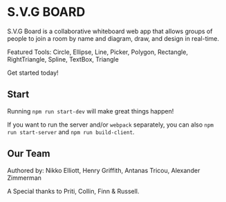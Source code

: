 # S.V.G BOARD

S.V.G Board is a collaborative whiteboard web app that allows groups of people to join a room by name and diagram, draw, and design in real-time.

Featured Tools:
Circle,
Ellipse,
Line,
Picker,
Polygon,
Rectangle,
RightTriangle,
Spline,
TextBox,
Triangle

Get started today!

## Start

Running `npm run start-dev` will make great things happen!

If you want to run the server and/or `webpack` separately, you can also
`npm run start-server` and `npm run build-client`.

## Our Team

Authored by:
Nikko Elliott,
Henry Griffith,
Antanas Tricou,
Alexander Zimmerman

A Special thanks to Priti, Collin, Finn & Russell.
